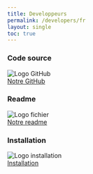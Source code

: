 ```yaml
---
title: Developpeurs
permalink: /developers/fr
layout: single
toc: true
---
```


### Code source
<img src="../assets/images/logo-github.png" alt="Logo GitHub"><br>
<a href="https://github.com/GazePlay/GazePlay">Notre GitHub</a>

### Readme
<img src="../assets/images/file-text.png" alt="Logo fichier"><br>
<a href="https://github.com/GazePlay/GazePlay/blob/master/README(FR).md">Notre readme</a>

### Installation
<img src="../assets/images/logo-install.png" alt="Logo installation"><br>
<a href="https://github.com/GazePlay/GazePlay/blob/master/INSTALLATION-FR.MD">Installation</a>
